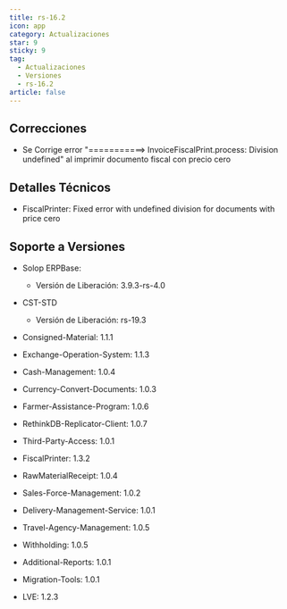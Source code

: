 ```yaml
---
title: rs-16.2
icon: app
category: Actualizaciones
star: 9
sticky: 9
tag:
  - Actualizaciones
  - Versiones
  - rs-16.2
article: false
---
```


## Correcciones

- Se Corrige error "===========> InvoiceFiscalPrint.process: Division undefined" al imprimir documento fiscal con precio cero

## Detalles Técnicos

- FiscalPrinter: Fixed error with undefined division for documents with price cero

## Soporte a Versiones

- Solop ERPBase:

  - Versión de Liberación: 3.9.3-rs-4.0

- CST-STD

  - Versión de Liberación: rs-19.3

- Consigned-Material: 1.1.1
- Exchange-Operation-System: 1.1.3
- Cash-Management: 1.0.4
- Currency-Convert-Documents: 1.0.3
- Farmer-Assistance-Program: 1.0.6
- RethinkDB-Replicator-Client: 1.0.7
- Third-Party-Access: 1.0.1
- FiscalPrinter: 1.3.2
- RawMaterialReceipt: 1.0.4
- Sales-Force-Management: 1.0.2
- Delivery-Management-Service: 1.0.1
- Travel-Agency-Management: 1.0.5
- Withholding: 1.0.5
- Additional-Reports: 1.0.1
- Migration-Tools: 1.0.1
- LVE: 1.2.3
